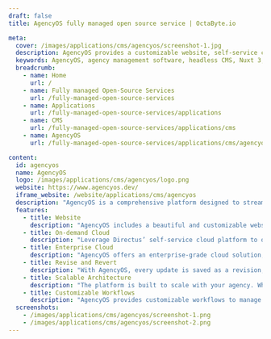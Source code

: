 ```yaml
---
draft: false
title: AgencyOS fully managed open source service | OctaByte.io

meta:
  cover: /images/applications/cms/agencyos/screenshot-1.jpg
  description: AgencyOS provides a customizable website, self-service cloud platform, and enterprise-grade features to help agencies scale and manage their operations efficiently.
  keywords: AgencyOS, agency management software, headless CMS, Nuxt 3, Directus backend, agency website template, cloud platform for agencies, self-service cloud, enterprise cloud, scalable agency tools, agency tools, cloud infrastructure, serverless agency solutions
  breadcrumb:
    - name: Home
      url: /
    - name: Fully managed Open-Source Services
      url: /fully-managed-open-source-services
    - name: Applications
      url: /fully-managed-open-source-services/applications
    - name: CMS
      url: /fully-managed-open-source-services/applications/cms
    - name: AgencyOS
      url: /fully-managed-open-source-services/applications/cms/agencyos

content:
  id: agencyos
  name: AgencyOS
  logo: /images/applications/cms/agencyos/logo.png
  website: https://www.agencyos.dev/
  iframe_website: /website/applications/cms/agencyos
  description: "AgencyOS is a comprehensive platform designed to streamline the operations of your agency, whether you're starting fresh or improving an existing setup. Built with Nuxt 3 for the frontend and Directus as the backend, AgencyOS offers a powerful, flexible system that simplifies website management, data handling, and cloud infrastructure. This all-in-one solution ensures your agency runs smoothly with easy-to-use tools, allowing you to focus on delivering excellent services to clients. AgencyOS brings together a customizable website template, on-demand cloud infrastructure, and enterprise-level features, helping agencies scale and thrive in a competitive landscape."
  features:
    - title: Website
      description: "AgencyOS includes a beautiful and customizable website template that integrates seamlessly with a user-friendly headless CMS. Perfect for agencies looking to maintain a professional online presence without compromising on flexibility."
    - title: On-demand Cloud
      description: "Leverage Directus’ self-service cloud platform to quickly launch and manage fully managed projects. Ideal for agencies that need fast, scalable infrastructure to support their growing needs."
    - title: Enterprise Cloud
      description: "AgencyOS offers an enterprise-grade cloud solution, enabling agencies to move to a serverless infrastructure with a modern API pipeline and a code-free data exploration app, all powered by Directus"
    - title: Revise and Revert
      description: "With AgencyOS, every update is saved as a revision, giving you the ability to easily revert to any previous version. This feature ensures that no changes are permanent without a backup plan, offering peace of mind during updates and adjustments."
    - title: Scalable Architecture
      description: "The platform is built to scale with your agency. Whether you’re a small startup or an established enterprise, AgencyOS adapts to your growth with reliable performance and seamless integration."
    - title: Customizable Workflows
      description: "AgencyOS provides customizable workflows to manage tasks, projects, and client communications. Tailor the system to your agency's unique processes for maximum efficiency and organization."
  screenshots:
    - /images/applications/cms/agencyos/screenshot-1.png
    - /images/applications/cms/agencyos/screenshot-2.png
---
```

